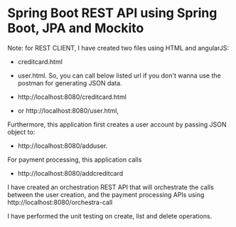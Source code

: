 # Spring Boot REST API using Spring Boot, JPA and Mockito

Note: for REST CLIENT, I have created two files using HTML and angularJS:  
- creditcard.html 
- user.html. 
So, you can call below listed url if you don't wanna use the postman for generating JSON data.

- http://localhost:8080/creditcard.html 
- or http://localhost:8080/user.html, 

Furthermore, this application first creates a user account by passing JSON object to:
- http://localhost:8080/adduser.

For payment processing, this application calls 
- http://localhost:8080/addcreditcard

I have created an orchestration REST API that will orchestrate the calls between the user creation, and the payment processing APIs 
using http://localhost:8080/orchestra-call

I have performed the unit testing on create, list and delete operations. 



